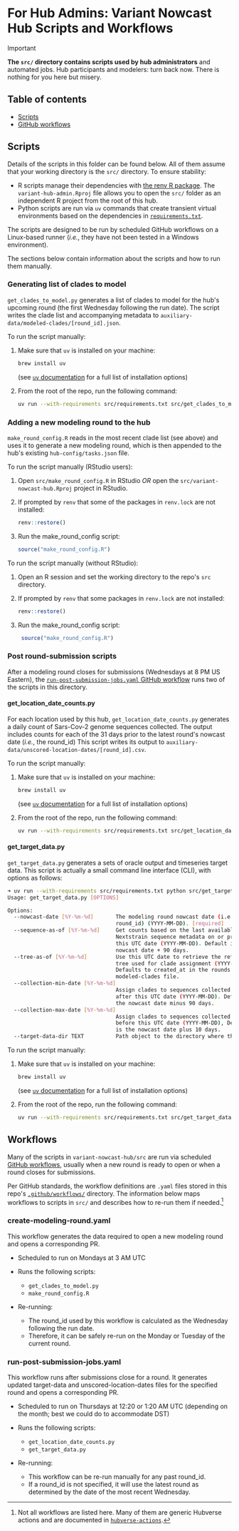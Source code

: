# For Hub Admins: Variant Nowcast Hub Scripts and Workflows

> [!IMPORTANT]
> **The `src/` directory contains scripts used by hub administrators** and automated jobs.
> Hub participants and modelers: turn back now. There is nothing for you here but misery.

## Table of contents

  - [Scripts](#scripts)
  - [GitHub workflows](#workflows)

## Scripts

Details of the scripts in this folder can be found below. All of them assume that your working directory is the `src/`
directory. To ensure stability:

- R scripts manage their dependencies with [the renv R package](https://rstudio.github.io/renv/).
  The `variant-hub-admin.Rproj` file allows you to open the `src/` folder as an independent R project from
  the root of this hub.
- Python scripts are run via `uv` commands that create transient virtual environments based on the dependencies in
  [`requirements.txt`](requirements.txt).

The scripts are designed to be run by scheduled GitHub workflows on a Linux-based runner
(_i.e._, they have not been tested in a Windows environment).

The sections below contain information about the scripts and how to run them manually.

### Generating list of clades to model

`get_clades_to_model.py` generates a list of clades to model for the hub's upcoming round (the first Wednesday following
the run date). The script writes the clade list and accompanying metadata to `auxiliary-data/modeled-clades/[round_id].json`.

To run the script manually:

1. Make sure that `uv` is installed on your machine:

    ```bash
    brew install uv
    ```

    (see [`uv` documentation](https://docs.astral.sh/uv/getting-started/installation/#installing-uv)
    for a full list of installation options)

2. From the root of the repo, run the following command:

    ```bash
    uv run --with-requirements src/requirements.txt src/get_clades_to_model.py
    ```

### Adding a new modeling round to the hub

`make_round_config.R` reads in the most recent clade list (see above) and uses it to generate a new modeling round,
which is then appended to the hub's existing `hub-config/tasks.json` file.

To run the script manually (RStudio users):

1. Open `src/make_round_config.R` in RStudio _OR_ open the `src/variant-nowcast-hub.Rproj` project in RStudio.
2. If prompted by `renv` that some of the packages in `renv.lock` are not installed:

    ```r
    renv::restore()
    ```

3. Run the make_round_config script:

    ```r
    source("make_round_config.R")
    ```

To run the script manually (without RStudio):

1. Open an R session and set the working directory to the repo's `src` directory.
2. If prompted by `renv` that some packages in `renv.lock` are not installed:

    ```r
    renv::restore()
    ```

3. Run the make_round_config script:

    ```r
     source("make_round_config.R")
    ```

### Post round-submission scripts

After a modeling round closes for submissions (Wednesdays at 8 PM US Eastern),
the [`run-post-submission-jobs.yaml` GitHub workflow](https://github.com/reichlab/variant-nowcast-hub/blob/main/.github/workflows/run-post-submission-jobs.yaml) runs two of the scripts in this directory.

#### get_location_date_counts.py

For each location used by this hub, `get_location_date_counts.py` generates a daily count of
Sars-Cov-2 genome sequences collected.
The output includes counts for each of the 31 days prior to the latest round's nowcast date (_i.e._, the round_id)
This script writes its output to `auxiliary-data/unscored-location-dates/[round_id].csv`.

To run the script manually:

1. Make sure that `uv` is installed on your machine:

    ```bash
    brew install uv
    ```

    (see [`uv` documentation](https://docs.astral.sh/uv/getting-started/installation/#installing-uv)
    for a full list of installation options)

2. From the root of the repo, run the following command:

    ```bash
    uv run --with-requirements src/requirements.txt src/get_location_date_counts.py
    ```

#### get_target_data.py

`get_target_data.py` generates a sets of oracle output and timeseries target
data. This script is actually a small command line interface (CLI), with
options as follows:

```sh
➜ uv run --with-requirements src/requirements.txt python src/get_target_data.py --help
Usage: get_target_data.py [OPTIONS]

Options:
  --nowcast-date [%Y-%m-%d]       The modeling round nowcast date (i.e.,
                                  round_id) (YYYY-MM-DD). [required]
  --sequence-as-of [%Y-%m-%d]     Get counts based on the last available
                                  Nextstrain sequence metadata on or prior to
                                  this UTC date (YYYY-MM-DD). Default is the
                                  nowcast date + 90 days.
  --tree-as-of [%Y-%m-%d]         Use this UTC date to retrieve the reference
                                  tree used for clade assignment (YYYY-MM-DD).
                                  Defaults to created_at in the rounds
                                  modeled-clades file.
  --collection-min-date [%Y-%m-%d]
                                  Assign clades to sequences collected on or
                                  after this UTC date (YYYY-MM-DD). Default is
                                  the nowcast date minus 90 days.
  --collection-max-date [%Y-%m-%d]
                                  Assign clades to sequences collected on or
                                  before this UTC date (YYYY-MM-DD), Default
                                  is the nowcast date plus 10 days.
  --target-data-dir TEXT          Path object to the directory where the
```

To run the script manually:

1. Make sure that `uv` is installed on your machine:

    ```bash
    brew install uv
    ```

    (see [`uv` documentation](https://docs.astral.sh/uv/getting-started/installation/#installing-uv)
    for a full list of installation options)

2. From the root of the repo, run the following command:

    ```bash
    uv run --with-requirements src/requirements.txt src/get_target_data.py --nowcast-date=2024-10-09
    ```

## Workflows

Many of the scripts in `variant-nowcast-hub/src` are run via scheduled
[GitHub workflows](https://docs.github.com/en/actions/about-github-actions/understanding-github-actions#workflows),
usually when a new round is ready to open or when a round closes for submissions.

Per GitHub standards, the workflow definitions are `.yaml` files stored in this repo's
[`.github/workflows/`](https://github.com/reichlab/variant-nowcast-hub/tree/main/.github/workflows) directory. The
information below maps workflows to scripts in `src/` and describes how to re-run them if needed.[^1]

### create-modeling-round.yaml

This workflow generates the data required to open a new modeling round and opens a corresponding PR.

- Scheduled to run on Mondays at 3 AM UTC
- Runs the following scripts:

    - `get_clades_to_model.py`
    - `make_round_config.R`
- Re-running:

    - The round_id used by this workflow is calculated as the Wednesday following the run date.
    - Therefore, it can be safely re-run on the Monday or Tuesday of the current round.

### run-post-submission-jobs.yaml

This workflow runs after submissions close for a round. It generates updated target-data and unscored-location-dates
files for the specified round and opens a corresponding PR.

- Scheduled to run on Thursdays at 12:20 or 1:20 AM UTC (depending on the month; best we could do to accommodate DST)
- Runs the following scripts:

    - `get_location_date_counts.py`
    - `get_target_data.py`
- Re-running:

    - This workflow can be re-run manually for any past round_id.
    - If a round_id is not specified, it will use the latest round as determined by the date
      of the most recent Wednesday.

[^1]: Not all workflows are listed here. Many of them are generic Hubverse actions and are documented in
[`hubverse-actions`](https://github.com/hubverse-org/hubverse-actions).

